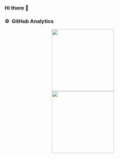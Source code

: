 ### Hi there 👋

<!--
**Jinder2050/Jinder2050** is a ✨ _special_ ✨ repository because its `README.md` (this file) appears on your GitHub profile.

Here are some ideas to get you started:

- 🔭 I’m currently working on ...
- 🌱 I’m currently learning ...
- 👯 I’m looking to collaborate on ...
- 🤔 I’m looking for help with ...
- 💬 Ask me about ...
- 📫 How to reach me: ...
- 😄 Pronouns: ...
- ⚡ Fun fact: ...
-->
### ⚙️ &nbsp;GitHub Analytics

<p align="center">
<a href="https://github.com/Jinder2050">
  <img style="display:block; margin:auto; width:200px" src="https://github-readme-stats-eight-theta.vercel.app/api?username=Jinder2050&show_icons=true&theme=algolia&include_all_commits=true&count_private=true"/>
  <img style="display:block; margin:auto; width:200px" src="https://github-readme-stats-eight-theta.vercel.app/api/top-langs/?username=Jinder2050&layout=compact&langs_count=8&theme=algolia"/>
</a>
</p>
